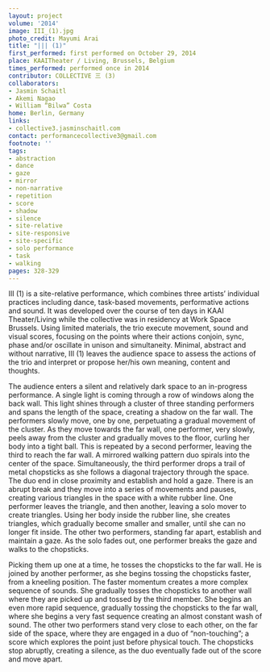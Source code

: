 ```yaml
---
layout: project
volume: '2014'
image: III_(1).jpg
photo_credit: Mayumi Arai
title: "||| (1)"
first_performed: first performed on October 29, 2014
place: KAAITheater / Living, Brussels, Belgium
times_performed: performed once in 2014
contributor: COLLECTIVE 三 (3)
collaborators:
- Jasmin Schaitl
- Akemi Nagao
- William “Bilwa” Costa
home: Berlin, Germany
links:
- collective3.jasminschaitl.com
contact: performancecollective3@gmail.com
footnote: ''
tags:
- abstraction
- dance
- gaze
- mirror
- non-narrative
- repetition
- score
- shadow
- silence
- site-relative
- site-responsive
- site-specific
- solo performance
- task
- walking
pages: 328-329
---
```


III (1) is a site-relative performance, which combines three artists’ individual practices including dance, task-based movements, performative actions and sound. It was developed over the course of ten days in KAAI Theater/Living while the collective was in residency at Work Space Brussels. Using limited materials, the trio execute movement, sound and visual scores, focusing on the points where their actions conjoin, sync, phase and/or oscillate in unison and simultaneity. Minimal, abstract and without narrative, III (1) leaves the audience space to assess the actions of the trio and interpret or propose her/his own meaning, content and thoughts.

The audience enters a silent and relatively dark space to an in-progress performance. A single light is coming through a row of windows along the back wall. This light shines through a cluster of three standing performers and spans the length of the space, creating a shadow on the far wall. The performers slowly move, one by one, perpetuating a gradual movement of the cluster. As they move towards the far wall, one performer, very slowly, peels away from the cluster and gradually moves to the floor, curling her body into a tight ball. This is repeated by a second performer, leaving the third to reach the far wall. A mirrored walking pattern duo spirals into the center of the space. Simultaneously, the third performer drops a trail of metal chopsticks as she follows a diagonal trajectory through the space. The duo end in close proximity and establish and hold a gaze. There is an abrupt break and they move into a series of movements and pauses, creating various triangles in the space with a white rubber line. One performer leaves the triangle, and then another, leaving a solo mover to create triangles. Using her body inside the rubber line, she creates triangles, which gradually become smaller and smaller, until she can no longer fit inside. The other two performers, standing far apart, establish and maintain a gaze. As the solo fades out, one performer breaks the gaze and walks to the chopsticks.

Picking them up one at a time, he tosses the chopsticks to the far wall. He is joined by another performer, as she begins tossing the chopsticks faster, from a kneeling position. The faster momentum creates a more complex sequence of sounds. She gradually tosses the chopsticks to another wall where they are picked up and tossed by the third member. She begins an even more rapid sequence, gradually tossing the chopsticks to the far wall, where she begins a very fast sequence creating an almost constant wash of sound. The other two performers stand very close to each other, on the far side of the space, where they are engaged in a duo of “non-touching”; a score which explores the point just before physical touch. The chopsticks stop abruptly, creating a silence, as the duo eventually fade out of the score and move apart.
